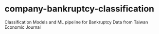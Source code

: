 # company-bankruptcy-classification
Classification Models and ML pipeline for Bankruptcy Data from Taiwan Economic Journal
